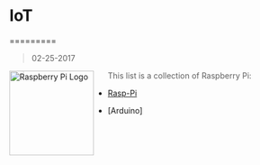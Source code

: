 # IoT
=========
>02-25-2017

<a href="https://www.raspberrypi.org"><img src="https://www.raspberrypi.org/wp-content/uploads/2012/03/raspberry-pi-logo.png" alt="Raspberry Pi Logo" align="left" style="margin-right: 25px" height=150></a>

> This list is a collection of Raspberry Pi:

* [Rasp-Pi](/Raspberry-Pi/README.md)

* [Arduino]
